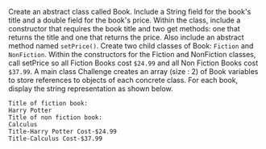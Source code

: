 Create an abstract class called Book. Include a String field for the book's title and a double field for the book's price. Within the class, include a constructor that requires the book title and two get methods: one that returns the title and one that returns the price. Also include an abstract method named `setPrice()`. Create two child classes of Book: `Fiction` and `NonFiction`. Within the constructors for the Fiction and NonFiction classes, call setPrice so all Fiction Books cost `$24.99` and all Non Fiction Books cost `$37.99`. A main class Challenge creates an array (size : 2) of Book variables to store references to objects of each concrete class. For each book, display the string representation as shown below.

```
Title of fiction book:
Harry Potter
Title of non fiction book:
Calculus
Title-Harry Potter Cost-$24.99
Title-Calculus Cost-$37.99
```